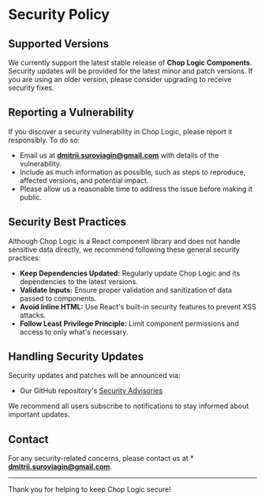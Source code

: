 # Security Policy

## Supported Versions

We currently support the latest stable release of **Chop Logic Components**. Security updates will be provided for the
latest minor
and patch versions. If you are using an older version, please consider upgrading to receive security fixes.

## Reporting a Vulnerability

If you discover a security vulnerability in Chop Logic, please report it responsibly. To do so:

- Email us at **[dmitrii.suroviagin@gmail.com](mailto:dmitrii.suroviagin@gmail.com)** with details of the vulnerability.
- Include as much information as possible, such as steps to reproduce, affected versions, and potential impact.
- Please allow us a reasonable time to address the issue before making it public.

## Security Best Practices

Although Chop Logic is a React component library and does not handle sensitive data directly, we recommend following
these general security practices:

- **Keep Dependencies Updated:** Regularly update Chop Logic and its dependencies to the latest versions.
- **Validate Inputs:** Ensure proper validation and sanitization of data passed to components.
- **Avoid Inline HTML:** Use React's built-in security features to prevent XSS attacks.
- **Follow Least Privilege Principle:** Limit component permissions and access to only what's necessary.

## Handling Security Updates

Security updates and patches will be announced via:

- Our GitHub repository's [Security Advisories](https://github.com/SavouryGin/chop-logic-components/security)

We recommend all users subscribe to notifications to stay informed about important updates.

## Contact

For any security-related concerns, please contact us at \*
**[dmitrii.suroviagin@gmail.com](mailto:dmitrii.suroviagin@gmail.com)**.

---

Thank you for helping to keep Chop Logic secure!
